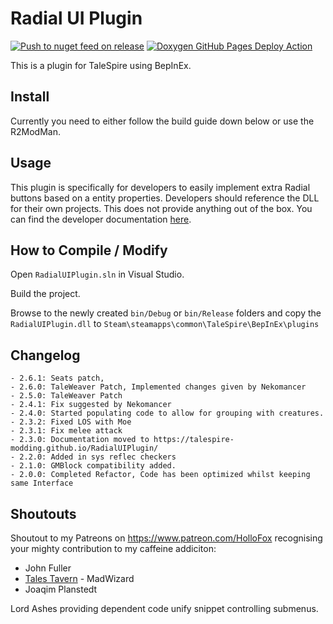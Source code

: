 # Radial UI Plugin
[![Push to nuget feed on release](https://github.com/TaleSpire-Modding/RadialUIPlugin/actions/workflows/release.yml/badge.svg)](https://github.com/TaleSpire-Modding/RadialUIPlugin/actions/workflows/release.yml) [![Doxygen GitHub Pages Deploy Action](https://github.com/TaleSpire-Modding/RadialUIPlugin/actions/workflows/doxygen-gh-pages.yml/badge.svg)](https://github.com/TaleSpire-Modding/RadialUIPlugin/actions/workflows/doxygen-gh-pages.yml)

This is a plugin for TaleSpire using BepInEx.

## Install

Currently you need to either follow the build guide down below or use the R2ModMan. 

## Usage
This plugin is specifically for developers to easily implement extra Radial buttons based on a entity properties.
Developers should reference the DLL for their own projects. This does not provide anything out of the box. You can find the developer documentation [here](https://talespire-modding.github.io/RadialUIPlugin/).

## How to Compile / Modify

Open ```RadialUIPlugin.sln``` in Visual Studio.

Build the project.

Browse to the newly created ```bin/Debug``` or ```bin/Release``` folders and copy the ```RadialUIPlugin.dll``` to ```Steam\steamapps\common\TaleSpire\BepInEx\plugins```

## Changelog
```
- 2.6.1: Seats patch,
- 2.6.0: TaleWeaver Patch, Implemented changes given by Nekomancer
- 2.5.0: TaleWeaver Patch
- 2.4.1: Fix suggested by Nekomancer
- 2.4.0: Started populating code to allow for grouping with creatures.
- 2.3.2: Fixed LOS with Moe
- 2.3.1: Fix melee attack
- 2.3.0: Documentation moved to https://talespire-modding.github.io/RadialUIPlugin/
- 2.2.0: Added in sys reflec checkers
- 2.1.0: GMBlock compatibility added.
- 2.0.0: Completed Refactor, Code has been optimized whilst keeping same Interface
```

## Shoutouts
Shoutout to my Patreons on https://www.patreon.com/HolloFox recognising your
mighty contribution to my caffeine addiciton:
- John Fuller
- [Tales Tavern](https://talestavern.com/) - MadWizard
- Joaqim Planstedt

Lord Ashes providing dependent code unify snippet controlling submenus.
